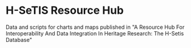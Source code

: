 # H-SeTIS Resource Hub
Data and scripts for charts and maps published in "A Resource Hub For Interoperability And Data Integration In Heritage Research: The H-Setis Database" 
